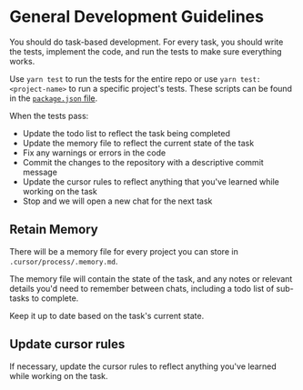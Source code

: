 # General Development Guidelines

You should do task-based development. For every task, you should write the tests, implement the code, and run the tests to make sure everything works.

Use `yarn test` to run the tests for the entire repo or use `yarn test:<project-name>` to run a specific project's tests. These scripts can be found in the [`package.json` file](../../package.json).

When the tests pass:

- Update the todo list to reflect the task being completed
- Update the memory file to reflect the current state of the task
- Fix any warnings or errors in the code
- Commit the changes to the repository with a descriptive commit message
- Update the cursor rules to reflect anything that you've learned while working on the task
- Stop and we will open a new chat for the next task

## Retain Memory

There will be a memory file for every project you can store in `.cursor/process/.memory.md`.

The memory file will contain the state of the task, and any notes or relevant details you'd need to remember between chats, including a todo list of sub-tasks to complete.

Keep it up to date based on the task's current state.

## Update cursor rules

If necessary, update the cursor rules to reflect anything you've learned while working on the task.
